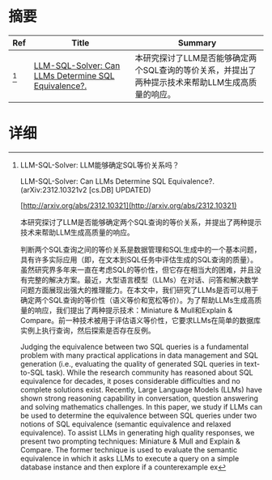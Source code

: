# 摘要

| Ref | Title | Summary |
| --- | --- | --- |
| [^1] | [LLM-SQL-Solver: Can LLMs Determine SQL Equivalence?.](http://arxiv.org/abs/2312.10321) | 本研究探讨了LLM是否能够确定两个SQL查询的等价关系，并提出了两种提示技术来帮助LLM生成高质量的响应。 |

# 详细

[^1]: LLM-SQL-Solver: LLM能够确定SQL等价关系吗？

    LLM-SQL-Solver: Can LLMs Determine SQL Equivalence?. (arXiv:2312.10321v2 [cs.DB] UPDATED)

    [http://arxiv.org/abs/2312.10321](http://arxiv.org/abs/2312.10321)

    本研究探讨了LLM是否能够确定两个SQL查询的等价关系，并提出了两种提示技术来帮助LLM生成高质量的响应。

    

    判断两个SQL查询之间的等价关系是数据管理和SQL生成中的一个基本问题，具有许多实际应用（即，在文本到SQL任务中评估生成的SQL查询的质量）。虽然研究界多年来一直在考虑SQL的等价性，但它存在相当大的困难，并且没有完整的解决方案。最近，大型语言模型（LLMs）在对话、问答和解决数学问题方面展现出强大的推理能力。在本文中，我们研究了LLMs是否可以用于确定两个SQL查询的等价性（语义等价和宽松等价）。为了帮助LLMs生成高质量的响应，我们提出了两种提示技术：Miniature & Mull和Explain & Compare。前一种技术被用于评估语义等价性，它要求LLMs在简单的数据库实例上执行查询，然后探索是否存在反例。

    Judging the equivalence between two SQL queries is a fundamental problem with many practical applications in data management and SQL generation (i.e., evaluating the quality of generated SQL queries in text-to-SQL task). While the research community has reasoned about SQL equivalence for decades, it poses considerable difficulties and no complete solutions exist. Recently, Large Language Models (LLMs) have shown strong reasoning capability in conversation, question answering and solving mathematics challenges. In this paper, we study if LLMs can be used to determine the equivalence between SQL queries under two notions of SQL equivalence (semantic equivalence and relaxed equivalence). To assist LLMs in generating high quality responses, we present two prompting techniques: Miniature & Mull and Explain & Compare. The former technique is used to evaluate the semantic equivalence in which it asks LLMs to execute a query on a simple database instance and then explore if a counterexample ex
    

